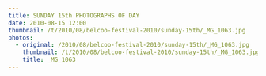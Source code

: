 ```yaml
---
title: SUNDAY 15th PHOTOGRAPHS OF DAY
date: 2010-08-15 12:00
thumbnail: /t/2010/08/belcoo-festival-2010/sunday-15th/_MG_1063.jpg
photos:
  - original: /2010/08/belcoo-festival-2010/sunday-15th/_MG_1063.jpg
    thumbnail: /t/2010/08/belcoo-festival-2010/sunday-15th/_MG_1063.jpg
    title: _MG_1063
---
```

